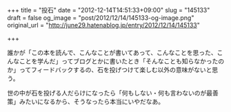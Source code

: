 +++
title = "投石"
date = "2012-12-14T14:51:33+09:00"
slug = "145133"
draft = false
og_image = "post/2012/12/14/145133-og-image.png"
original_url = "http://june29.hatenablog.jp/entry/2012/12/14/145133"

+++

<p>誰かが「この本を読んで、こんなことが書いてあって、こんなことを思った、こんなことを学んだ」ってブログとかに書いたとき「そんなことも知らなかったのか」ってフィードバックするの、石を投げつけて楽しむ以外の意味がないと思う。</p>
<p>世の中が石を投げる人だらけになったら「何もしない・何も言わないのが最善策」みたいになるから、そうなったら本当にいやだなあ。</p>